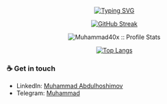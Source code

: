 <p align="center">
<a href="https://github.com/pattisoj"><img alt="Typing SVG" src="https://readme-typing-svg.herokuapp.com?font=IBM+Plex+Sans&size=25&duration=4500&color=BCB1F7&center=true&width=500&lines=Hi,+I'm+Muhammad+Abdulhoshimov+👋;.Net+Enthusiast;Nice+to+meet+you!" /> </a> </p>
<div align="center">


 [![GitHub Streak](https://streak-stats.demolab.com?user=muhammad40x&theme=swift&border_radius=5.1&date_format=%5BY%20%5DM%20j&mode=weekly)](https://git.io/streak-stats)<br/>

<p ><img src="https://github-readme-stats.vercel.app/api?username=muhammad40x&show_icons=true&theme=swift" alt="Muhammad40x :: Profile Stats" /></p>

[![Top Langs](https://github-readme-stats.vercel.app/api/top-langs/?username=muhammad40x&theme=swift)](https://github.com/muhammad40x/)
 


</div>


### ☕ Get in touch
- LinkedIn: <a href = "https://www.linkedin.com/in/muhammad-abdulhoshimov-701358230/">Muhammad Abdulhoshimov</a>
- Telegram: <a href = "https://t.me/Muhammad40x">Muhammad</a>
<br>
